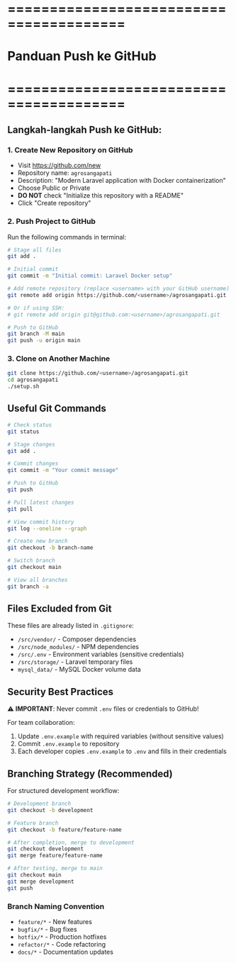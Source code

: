# ========================================
# Panduan Push ke GitHub
# ========================================

## Langkah-langkah Push ke GitHub:

### 1. Create New Repository on GitHub
- Visit https://github.com/new
- Repository name: `agrosangapati`
- Description: "Modern Laravel application with Docker containerization"
- Choose Public or Private
- **DO NOT** check "Initialize this repository with a README"
- Click "Create repository"

### 2. Push Project to GitHub

Run the following commands in terminal:

```bash
# Stage all files
git add .

# Initial commit
git commit -m "Initial commit: Laravel Docker setup"

# Add remote repository (replace <username> with your GitHub username)
git remote add origin https://github.com/<username>/agrosangapati.git

# Or if using SSH:
# git remote add origin git@github.com:<username>/agrosangapati.git

# Push to GitHub
git branch -M main
git push -u origin main
```

### 3. Clone on Another Machine

```bash
git clone https://github.com/<username>/agrosangapati.git
cd agrosangapati
./setup.sh
```

## Useful Git Commands

```bash
# Check status
git status

# Stage changes
git add .

# Commit changes
git commit -m "Your commit message"

# Push to GitHub
git push

# Pull latest changes
git pull

# View commit history
git log --oneline --graph

# Create new branch
git checkout -b branch-name

# Switch branch
git checkout main

# View all branches
git branch -a
```

## Files Excluded from Git

These files are already listed in `.gitignore`:
- `/src/vendor/` - Composer dependencies
- `/src/node_modules/` - NPM dependencies
- `/src/.env` - Environment variables (sensitive credentials)
- `/src/storage/` - Laravel temporary files
- `mysql_data/` - MySQL Docker volume data

## Security Best Practices

⚠️ **IMPORTANT**: Never commit `.env` files or credentials to GitHub!

For team collaboration:
1. Update `.env.example` with required variables (without sensitive values)
2. Commit `.env.example` to repository
3. Each developer copies `.env.example` to `.env` and fills in their credentials

## Branching Strategy (Recommended)

For structured development workflow:

```bash
# Development branch
git checkout -b development

# Feature branch
git checkout -b feature/feature-name

# After completion, merge to development
git checkout development
git merge feature/feature-name

# After testing, merge to main
git checkout main
git merge development
git push
```

### Branch Naming Convention

- `feature/*` - New features
- `bugfix/*` - Bug fixes
- `hotfix/*` - Production hotfixes
- `refactor/*` - Code refactoring
- `docs/*` - Documentation updates

